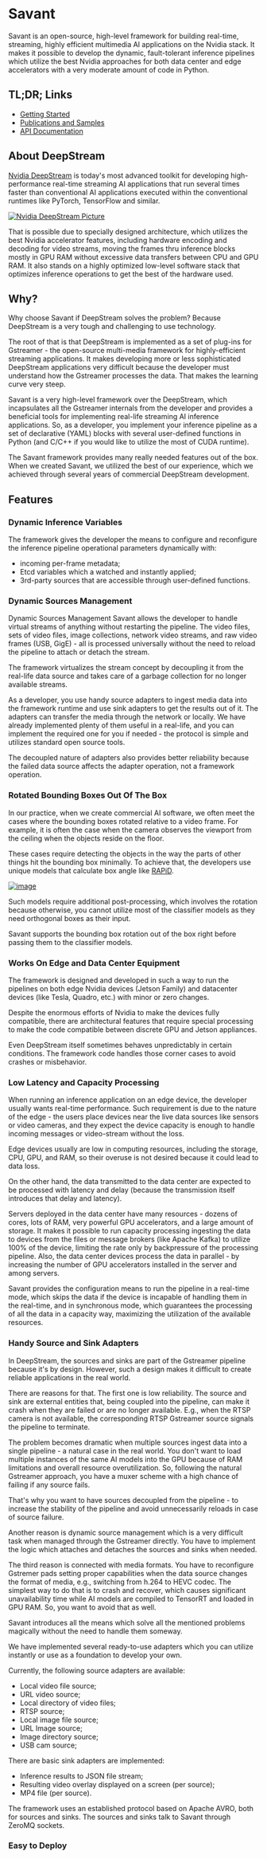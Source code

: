 # Savant

Savant is an open-source, high-level framework for building real-time, streaming, highly efficient multimedia AI applications on the Nvidia stack. It makes it possible to develop the dynamic, fault-tolerant inference pipelines which utilize the best Nvidia approaches for both data center and edge accelerators with a very moderate amount of code in Python.

## TL;DR; Links

- [Getting Started]()
- [Publications and Samples]()
- [API Documentation]()

## About DeepStream 

[Nvidia DeepStream](https://developer.nvidia.com/deepstream-sdk) is today's most advanced toolkit for developing high-performance real-time streaming AI applications that run several times faster than conventional AI applications executed within the conventional runtimes like PyTorch, TensorFlow and similar. 

[![Nvidia DeepStream Picture](https://developer.nvidia.com/sites/default/files/akamai/deepstream/metropolis-and-iva-deepstreadm-sdk-block-diagrams-2009801-r1-1.png)](#)

That is possible due to specially designed architecture, which utilizes the best Nvidia accelerator features, including hardware encoding and decoding for video streams, moving the frames thru inference blocks mostly in GPU RAM without excessive data transfers between CPU and GPU RAM. It also stands on a highly optimized low-level software stack that optimizes inference operations to get the best of the hardware used.

## Why?

Why choose Savant if DeepStream solves the problem? Because DeepStream is a very tough and challenging to use technology.

The root of that is that DeepStream is implemented as a set of plug-ins for Gstreamer - the open-source multi-media framework for highly-efficient streaming applications. It makes developing more or less sophisticated DeepStream applications very difficult because the developer must understand how the Gstreamer processes the data. That makes the learning curve very steep.

Savant is a very high-level framework over the DeepStream, which incapsulates all the Gstreamer internals from the developer and provides a beneficial tools for implementing real-life streaming AI inference applications. So, as a developer, you implement your inference pipeline as a set of declarative (YAML) blocks with several user-defined functions in Python (and C/C++ if you would like to utilize the most of CUDA runtime).

The Savant framework provides many really needed features out of the box. When we created Savant, we utilized the best of our experience, which we achieved through several years of commercial DeepStream development.

## Features

### Dynamic Inference Variables

The framework gives the developer the means to configure and reconfigure the inference pipeline operational parameters dynamically with:
- incoming per-frame metadata;
- Etcd variables which a watched and instantly applied;
- 3rd-party sources that are accessible through user-defined functions.

### Dynamic Sources Management

Dynamic Sources Management
Savant allows the developer to handle virtual streams of anything without restarting the pipeline. The video files, sets of video files, image collections, network video streams, and raw video frames (USB, GigE) - all is processed universally without the need to reload the pipeline to attach or detach the stream. 

The framework virtualizes the stream concept by decoupling it from the real-life data source and takes care of a garbage collection for no longer available streams.

As a developer, you use handy source adapters to ingest media data into the framework runtime and use sink adapters to get the results out of it. The adapters can transfer the media through the network or locally. We have already implemented plenty of them useful in a real-life, and you can implement the required one for you if needed - the protocol is simple and utilizes standard open source tools.

The decoupled nature of adapters also provides better reliability because the failed data source affects the adapter operation, not a framework operation.

### Rotated Bounding Boxes Out Of The Box

In our practice, when we create commercial AI software, we often meet the cases where the bounding boxes rotated relative to a video frame. For example, it is often the case when the camera observes the viewport from the ceiling when the objects reside on the floor. 

These cases require detecting the objects in the way the parts of other things hit the bounding box minimally. To achieve that, the developers use unique models that calculate box angle like [RAPiD](https://vip.bu.edu/projects/vsns/cossy/fisheye/rapid/).

[![image](https://user-images.githubusercontent.com/15047882/167245173-aa0a18cd-06c9-4517-8817-253d120c0e07.png)](#)

Such models require additional post-processing, which involves the rotation because otherwise, you cannot utilize most of the classifier models as they need orthogonal boxes as their input.

Savant supports the bounding box rotation out of the box right before passing them to the classifier models.

### Works On Edge and Data Center Equipment

The framework is designed and developed in such a way to run the pipelines on both edge Nvidia devices (Jetson Family) and datacenter devices (like Tesla, Quadro, etc.) with minor or zero changes.

Despite the enormous efforts of Nvidia to make the devices fully compatible, there are architectural features that require special processing to make the code compatible between discrete GPU and Jetson appliances.

Even DeepStream itself sometimes behaves unpredictably in certain conditions. The framework code handles those corner cases to avoid crashes or misbehavior.

### Low Latency and Capacity Processing

When running an inference application on an edge device, the developer usually wants real-time performance. Such requirement is due to the nature of the edge - the users place devices near the live data sources like sensors or video cameras, and they expect the device capacity is enough to handle incoming messages or video-stream without the loss. 

Edge devices usually are low in computing resources, including the storage, CPU, GPU, and RAM, so their overuse is not desired because it could lead to data loss.

On the other hand, the data transmitted to the data center are expected to be processed with latency and delay (because the transmission itself introduces that delay and latency). 

Servers deployed in the data center have many resources - dozens of cores, lots of RAM, very powerful GPU accelerators, and a large amount of storage. It makes it possible to run capacity processing ingesting the data to devices from the files or message brokers (like Apache Kafka) to utilize 100% of the device, limiting the rate only by backpressure of the processing pipeline. Also, the data center devices process the data in parallel - by increasing the number of GPU accelerators installed in the server and among servers.

Savant provides the configuration means to run the pipeline in a real-time mode, which skips the data if the device is incapable of handling them in the real-time, and in synchronous mode, which guarantees the processing of all the data in a capacity way, maximizing the utilization of the available resources.

### Handy Source and Sink Adapters

In DeepStream, the sources and sinks are part of the Gstreamer pipeline because it's by design. However, such a design makes it difficult to create reliable applications in the real world. 

There are reasons for that. The first one is low reliability. The source and sink are external entities that, being coupled into the pipeline, can make it crash when they are failed or are no longer available. E.g., when the RTSP camera is not available, the corresponding RTSP Gstreamer source signals the pipeline to terminate. 

The problem becomes dramatic when multiple sources ingest data into a single pipeline - a natural case in the real world. You don't want to load multiple instances of the same AI models into the GPU because of RAM limitations and overall resource overutilization. So, following the natural Gstreamer approach, you have a muxer scheme with a high chance of failing if any source fails. 

That's why you want to have sources decoupled from the pipeline - to increase the stability of the pipeline and avoid unnecessarily reloads in case of source failure.

Another reason is dynamic source management which is a very difficult task when managed through the Gstreamer directly. You have to implement the logic which attaches and detaches the sources and sinks when needed.

The third reason is connected with media formats. You have to reconfigure Gstremer pads setting proper capabilities when the data source changes the format of media, e.g., switching from h.264 to HEVC codec. The simplest way to do that is to crash and recover, which causes significant unavailability time while AI models are compiled to TensorRT and loaded in GPU RAM. So, you want to avoid that as well.

Savant introduces all the means which solve all the mentioned problems magically without the need to handle them someway.

We have implemented several ready-to-use adapters which you can utilize instantly or use as a foundation to develop your own.

Currently, the following source adapters are available:
- Local video file source;
- URL video source;
- Local directory of video files;
- RTSP source;
- Local image file source;
- URL Image source;
- Image directory source;
- USB cam source;

There are basic sink adapters are implemented:
- Inference results to JSON file stream;
- Resulting video overlay displayed on a screen (per source);
- MP4 file (per source).

The framework uses an established protocol based on Apache AVRO, both for sources and sinks. The sources and sinks talk to Savant through ZeroMQ sockets.

### Easy to Deploy

